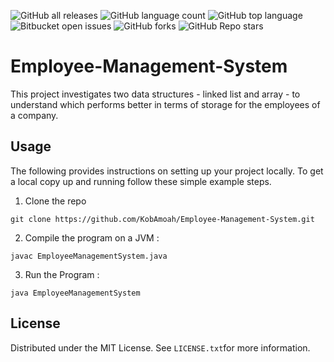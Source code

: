 ![GitHub all releases](https://img.shields.io/github/downloads/{username}/{repo-name}/total)
![GitHub language count](https://img.shields.io/github/languages/count/{username}/{repo-name}) 
![GitHub top language](https://img.shields.io/github/languages/top/{username}/{repo-name}?color=yellow) 
![Bitbucket open issues](https://img.shields.io/bitbucket/issues/{username}/{repo-name})
![GitHub forks](https://img.shields.io/github/forks/{username}/{repo-name}?style=social)
![GitHub Repo stars](https://img.shields.io/github/stars/{username}/{repo-name}?style=social)

# Employee-Management-System
This project investigates two data structures - linked list and array - to understand which performs better in terms of storage for the employees of a company.

## Usage

The following provides instructions on setting up your project locally. To get a local copy up and running follow these simple example steps.
1. Clone the repo

````git clone https://github.com/KobAmoah/Employee-Management-System.git````

2. Compile the program on a JVM :

````javac EmployeeManagementSystem.java````

3. Run the Program :

````java EmployeeManagementSystem````

## License
Distributed under the MIT License. See ````LICENSE.txt````for more information.
